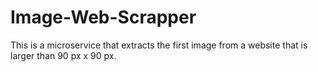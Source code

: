 # Image-Web-Scrapper
This is a microservice that extracts the first image from a website that is larger than 90 px x 90 px. 
